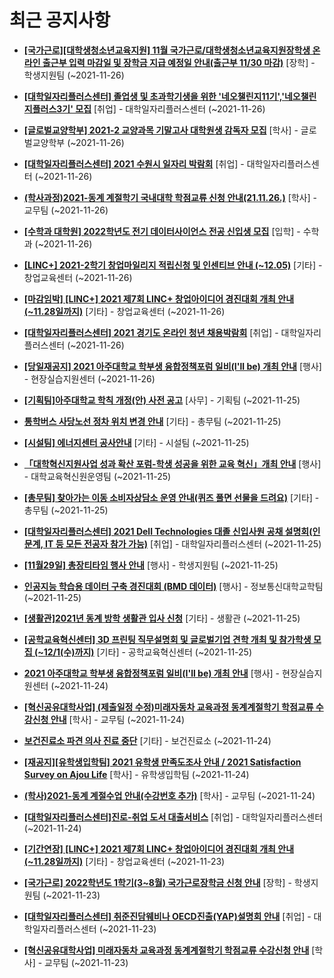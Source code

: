# 최근 공지사항

* **[[국가근로][대학생청소년교육지원] 11월 국가근로/대학생청소년교육지원장학생 온라인 출근부 입력 마감일 및 장학금 지급 예정일 안내(출근부 11/30 마감)](http://ajou.ac.kr/kr/ajou/notice.do?mode=view&amp;articleNo=115451&amp;article.offset=0&amp;articleLimit=30)**
 [장학] - 학생지원팀 (~2021-11-26)

* **[[대학일자리플러스센터] 졸업생 및 초과학기생을 위한 &#x27;네오챌린지11기&#x27;,&#x27;네오챌린지플러스3기&#x27; 모집](http://ajou.ac.kr/kr/ajou/notice.do?mode=view&amp;articleNo=115450&amp;article.offset=0&amp;articleLimit=30)**
 [취업] - 대학일자리플러스센터 (~2021-11-26)

* **[[글로벌교양학부] 2021-2 교양과목 기말고사 대학원생 감독자 모집](http://ajou.ac.kr/kr/ajou/notice.do?mode=view&amp;articleNo=115449&amp;article.offset=0&amp;articleLimit=30)**
 [학사] - 글로벌교양학부 (~2021-11-26)

* **[[대학일자리플러스센터] 2021 수원시 일자리 박람회](http://ajou.ac.kr/kr/ajou/notice.do?mode=view&amp;articleNo=115448&amp;article.offset=0&amp;articleLimit=30)**
 [취업] - 대학일자리플러스센터 (~2021-11-26)

* **[(학사과정)2021-동계 계절학기 국내대학 학점교류 신청 안내(21.11.26.)](http://ajou.ac.kr/kr/ajou/notice.do?mode=view&amp;articleNo=115447&amp;article.offset=0&amp;articleLimit=30)**
 [학사] - 교무팀 (~2021-11-26)

* **[[수학과 대학원] 2022학년도 전기 데이터사이언스 전공 신입생 모집](http://ajou.ac.kr/kr/ajou/notice.do?mode=view&amp;articleNo=115441&amp;article.offset=0&amp;articleLimit=30)**
 [입학] - 수학과 (~2021-11-26)

* **[[LINC+] 2021-2학기 창업마일리지 적립신청 및 인센티브 안내 (~12.05)](http://ajou.ac.kr/kr/ajou/notice.do?mode=view&amp;articleNo=115440&amp;article.offset=0&amp;articleLimit=30)**
 [기타] - 창업교육센터 (~2021-11-26)

* **[[마감임박] [LINC+] 2021 제7회 LINC+ 창업아이디어 경진대회 개최 안내(~11.28일까지)](http://ajou.ac.kr/kr/ajou/notice.do?mode=view&amp;articleNo=115439&amp;article.offset=0&amp;articleLimit=30)**
 [기타] - 창업교육센터 (~2021-11-26)

* **[[대학일자리플러스센터] 2021 경기도 온라인 청년 채용박람회](http://ajou.ac.kr/kr/ajou/notice.do?mode=view&amp;articleNo=115434&amp;article.offset=0&amp;articleLimit=30)**
 [취업] - 대학일자리플러스센터 (~2021-11-26)

* **[[당일재공지] 2021 아주대학교 학부생 융합정책포럼 일비(I&#x27;ll be) 개최 안내](http://ajou.ac.kr/kr/ajou/notice.do?mode=view&amp;articleNo=115432&amp;article.offset=0&amp;articleLimit=30)**
 [행사] - 현장실습지원센터 (~2021-11-26)

* **[[기획팀]아주대학교 학칙 개정(안) 사전 공고](http://ajou.ac.kr/kr/ajou/notice.do?mode=view&amp;articleNo=115421&amp;article.offset=0&amp;articleLimit=30)**
 [사무] - 기획팀 (~2021-11-25)

* **[통학버스 사당노선 정차 위치 변경 안내](http://ajou.ac.kr/kr/ajou/notice.do?mode=view&amp;articleNo=115415&amp;article.offset=0&amp;articleLimit=30)**
 [기타] - 총무팀 (~2021-11-25)

* **[[시설팀] 에너지센터 공사안내](http://ajou.ac.kr/kr/ajou/notice.do?mode=view&amp;articleNo=115413&amp;article.offset=0&amp;articleLimit=30)**
 [기타] - 시설팀 (~2021-11-25)

* **[「대학혁신지원사업 성과 확산 포럼-학생 성공을 위한 교육 혁신」개최 안내](http://ajou.ac.kr/kr/ajou/notice.do?mode=view&amp;articleNo=115409&amp;article.offset=0&amp;articleLimit=30)**
 [행사] - 대학교육혁신원운영팀 (~2021-11-25)

* **[[총무팀] 찾아가는 이동 소비자상담소 운영 안내(퀴즈 풀면 선물을 드려요)](http://ajou.ac.kr/kr/ajou/notice.do?mode=view&amp;articleNo=115407&amp;article.offset=0&amp;articleLimit=30)**
 [기타] - 총무팀 (~2021-11-25)

* **[[대학일자리플러스센터] 2021 Dell Technologies 대졸 신입사원 공채 설명회(인문계, IT 등 모든 전공자 참가 가능)](http://ajou.ac.kr/kr/ajou/notice.do?mode=view&amp;articleNo=115405&amp;article.offset=0&amp;articleLimit=30)**
 [취업] - 대학일자리플러스센터 (~2021-11-25)

* **[[11월29일] 총장티타임 행사 안내](http://ajou.ac.kr/kr/ajou/notice.do?mode=view&amp;articleNo=115403&amp;article.offset=0&amp;articleLimit=30)**
 [행사] - 학생지원팀 (~2021-11-25)

* **[인공지능 학습용 데이터 구축 경진대회 (BMD 데이터)](http://ajou.ac.kr/kr/ajou/notice.do?mode=view&amp;articleNo=115402&amp;article.offset=0&amp;articleLimit=30)**
 [행사] - 정보통신대학교학팀 (~2021-11-25)

* **[[생활관]2021년 동계 방학 생활관 입사 신청](http://ajou.ac.kr/kr/ajou/notice.do?mode=view&amp;articleNo=115398&amp;article.offset=0&amp;articleLimit=30)**
 [기타] - 생활관 (~2021-11-25)

* **[[공학교육혁신센터] 3D 프린팅 직무설명회 및 글로벌기업 견학 개최 및 참가학생 모집 (~12/1(수)까지)](http://ajou.ac.kr/kr/ajou/notice.do?mode=view&amp;articleNo=115397&amp;article.offset=0&amp;articleLimit=30)**
 [기타] - 공학교육혁신센터 (~2021-11-25)

* **[2021 아주대학교 학부생 융합정책포럼 일비(I&#x27;ll be) 개최 안내](http://ajou.ac.kr/kr/ajou/notice.do?mode=view&amp;articleNo=115383&amp;article.offset=0&amp;articleLimit=30)**
 [행사] - 현장실습지원센터 (~2021-11-24)

* **[[혁신공유대학사업] (제출일정 수정)미래자동차 교육과정 동계계절학기 학점교류 수강신청 안내](http://ajou.ac.kr/kr/ajou/notice.do?mode=view&amp;articleNo=115379&amp;article.offset=0&amp;articleLimit=30)**
 [학사] - 교무팀 (~2021-11-24)

* **[보건진료소 파견 의사 진료 중단](http://ajou.ac.kr/kr/ajou/notice.do?mode=view&amp;articleNo=115376&amp;article.offset=0&amp;articleLimit=30)**
 [기타] - 보건진료소 (~2021-11-24)

* **[[재공지][유학생입학팀] 2021 유학생 만족도조사 안내 / 2021 Satisfaction Survey on Ajou Life](http://ajou.ac.kr/kr/ajou/notice.do?mode=view&amp;articleNo=115365&amp;article.offset=0&amp;articleLimit=30)**
 [학사] - 유학생입학팀 (~2021-11-24)

* **[(학사)2021-동계 계절수업 안내(수강번호 추가)](http://ajou.ac.kr/kr/ajou/notice.do?mode=view&amp;articleNo=115361&amp;article.offset=0&amp;articleLimit=30)**
 [학사] - 교무팀 (~2021-11-24)

* **[[대학일자리플러스센터]진로-취업 도서 대출서비스](http://ajou.ac.kr/kr/ajou/notice.do?mode=view&amp;articleNo=115356&amp;article.offset=0&amp;articleLimit=30)**
 [취업] - 대학일자리플러스센터 (~2021-11-24)

* **[[기간연장] [LINC+] 2021 제7회 LINC+ 창업아이디어 경진대회 개최 안내(~11.28일까지)](http://ajou.ac.kr/kr/ajou/notice.do?mode=view&amp;articleNo=115345&amp;article.offset=0&amp;articleLimit=30)**
 [기타] - 창업교육센터 (~2021-11-23)

* **[[국가근로] 2022학년도 1학기(3~8월) 국가근로장학금 신청 안내](http://ajou.ac.kr/kr/ajou/notice.do?mode=view&amp;articleNo=115340&amp;article.offset=0&amp;articleLimit=30)**
 [장학] - 학생지원팀 (~2021-11-23)

* **[[대학일자리플러스센터] 취준진담웨비나 OECD진출(YAP)설명회 안내](http://ajou.ac.kr/kr/ajou/notice.do?mode=view&amp;articleNo=115336&amp;article.offset=0&amp;articleLimit=30)**
 [취업] - 대학일자리플러스센터 (~2021-11-23)

* **[[혁신공유대학사업] 미래자동차 교육과정 동계계절학기 학점교류 수강신청 안내](http://ajou.ac.kr/kr/ajou/notice.do?mode=view&amp;articleNo=115335&amp;article.offset=0&amp;articleLimit=30)**
 [학사] - 교무팀 (~2021-11-23)
